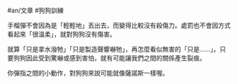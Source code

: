 #an/文章 #狗狗訓練 

手榴彈不會因為是「輕輕地」丟出去，而變得比較沒有殺傷力。處罰也不會因方式看起來「很溫柔」，就對狗狗沒有傷害。

就算「只是拿水潑牠」「只是製造聲響嚇牠」，再怎麼看似無害的「只是......」。只要狗狗因此受到驚嚇或感到害怕，就有可能讓我們之間的關係產生裂痕。

你彈指之間的小動作，對狗狗來說可能就像薩諾斯一樣喔。